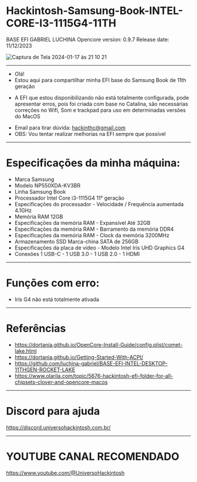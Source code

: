 # Hackintosh-Samsung-Book-INTEL-CORE-I3-1115G4-11TH
BASE EFI GABRIEL LUCHINA
Opencore version: 0.9.7
Release date: 11/12/2023

![Captura de Tela 2024-01-17 às 21 10 21](https://github.com/cost-12/Hackintosh-Samsung-Book-INTEL-CORE-I3-1115G4-11TH/assets/124941175/b20d9859-100a-4ad0-beab-e3a571625ec1)
_________________________________________________
* Olá!
* Estou aqui para compartilhar minha EFI base do Samsung Book de 11th geração
- A EFI que estou disponibilizando não está totalmente configurada, pode apresentar erros, pois foi criada com base no Catalina, são necessárias correções no Wifi, Som e trackpad para uso em determinadas versões do MacOS
* Email para tirar dúvida: hackinthc@gmail.com
* OBS: Vou tentar realizar melhorias na EFI sempre que possível
_________________________________________________
# Especificações da minha máquina:
- Marca
Samsung
- Modelo
NP550XDA-KV3BR
- Linha
Samsung Book
- Processador
Intel Core i3-1115G4 11° geração
- Especificações do processador - Velocidade / Frequência aumentada
4.1GHz
- Memória RAM
12GB
- Especificações da memória RAM - Expansível
Até 32GB
- Especificações da memória RAM - Barramento da memória
DDR4
- Especificações da memória RAM - Clock da memória
3200MHz
- Armazenamento
SSD Marca-china SATA de 256GB
- Especificações da placa de vídeo - Modelo
Intel Iris UHD Graphics G4
- Conexões
1 USB-C - 1 USB 3.0 - 1 USB 2.0 - 1 HDMI
_______________________________________________
# Funções com erro:
- Iris G4 não está totalmente ativada
_______________________________________________
# Referências
- https://dortania.github.io/OpenCore-Install-Guide/config.plist/comet-lake.html
- https://dortania.github.io/Getting-Started-With-ACPI/
- https://github.com/luchina-gabriel/BASE-EFI-INTEL-DESKTOP-11THGEN-ROCKET-LAKE
- https://www.olarila.com/topic/5676-hackintosh-efi-folder-for-all-chipsets-clover-and-opencore-macos
_______________________________________________
# Discord para ajuda
https://discord.universohackintosh.com.br/
_______________________________________________
# YOUTUBE CANAL RECOMENDADO
https://www.youtube.com/@UniversoHackintosh
